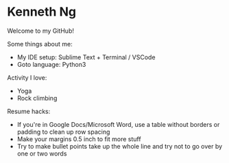 # Kenneth Ng

Welcome to my GitHub!

Some things about me:
 - My IDE setup: Sublime Text + Terminal / VSCode
 - Goto language: Python3

Activity I love:
 - Yoga
 - Rock climbing
 
Resume hacks:
 - If you're in Google Docs/Microsoft Word, use a table without borders or padding to clean up row spacing
 - Make your margins 0.5 inch to fit more stuff
 - Try to make bullet points take up the whole line and try not to go over by one or two words

